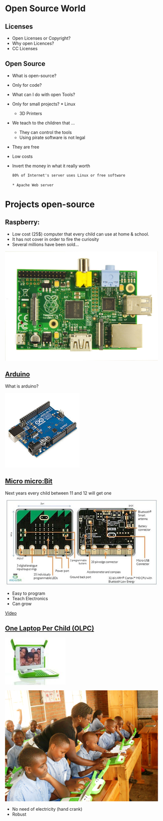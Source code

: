 # Open Source World


## Licenses

* Open Licenses or Copyright?
* Why open Licences?
* CC Licenses

## Open Source

  * What is open-source?
  * Only for code?
  * What can I do with open Tools?
  * Only for small projects?
	    * Linux
    * 3D Printers

  * We teach to the children  that ...
      * They can control the tools
      * Using pirate software is not legal


  * They are free
  * Low costs
  * Invert the money in what it really worth

		80% of Internet's server uses Linux or free software

		* Apache Web server


# Projects open-source

## Raspberry:

  * Low cost (25$) computer that every child can use at home & school.
  * It has not cover in order to fire the curiosity
  * Several millions have been sold...

![rasp](./images/ModeloB.jpg)

## [Arduino](http://arduino.cc)

What is arduino?

![arduino](./images/arduino.jpg)

## [Micro micro:Bit](http://www.eldiario.es/turing/BBC_micro-bit-utilizaran-escolares-Reino-Unido_0_411209780.html)

Next years every child between 11 and 12 will get one

![microbit](./images/bbcmicrobit.jpg)

* Easy to program
* Teach Electronics
* Can grow

[Vídeo](https://www.youtube.com/watch?time_continue=6&v=Wuza5WXiMkc)

## [One Laptop Per Child (OLPC)](http://one.laptop.org/)

![aulaOLPC](./images/olpc.jpg)

![OLPC_classroom_teaching.JPG](./images/OLPC_classroom_teaching.JPG)

* No need of electricity (hand crank)
* Robust

